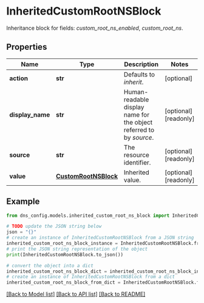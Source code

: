 # InheritedCustomRootNSBlock

Inheritance block for fields: _custom_root_ns_enabled_, _custom_root_ns_.

## Properties

Name | Type | Description | Notes
------------ | ------------- | ------------- | -------------
**action** | **str** | Defaults to _inherit_. | [optional] 
**display_name** | **str** | Human-readable display name for the object referred to by _source_. | [optional] [readonly] 
**source** | **str** | The resource identifier. | [optional] [readonly] 
**value** | [**CustomRootNSBlock**](CustomRootNSBlock.md) | Inherited value. | [optional] [readonly] 

## Example

```python
from dns_config.models.inherited_custom_root_ns_block import InheritedCustomRootNSBlock

# TODO update the JSON string below
json = "{}"
# create an instance of InheritedCustomRootNSBlock from a JSON string
inherited_custom_root_ns_block_instance = InheritedCustomRootNSBlock.from_json(json)
# print the JSON string representation of the object
print(InheritedCustomRootNSBlock.to_json())

# convert the object into a dict
inherited_custom_root_ns_block_dict = inherited_custom_root_ns_block_instance.to_dict()
# create an instance of InheritedCustomRootNSBlock from a dict
inherited_custom_root_ns_block_from_dict = InheritedCustomRootNSBlock.from_dict(inherited_custom_root_ns_block_dict)
```
[[Back to Model list]](../README.md#documentation-for-models) [[Back to API list]](../README.md#documentation-for-api-endpoints) [[Back to README]](../README.md)


